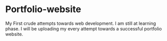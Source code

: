 # Portfolio-website
My First crude attempts towards web development. I am still at learning phase. I will be uploading my every attempt towards a successful portfolio website.
